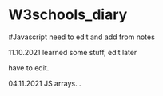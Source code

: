 # W3schools_diary

#Javascript
need to edit and add from notes


11.10.2021 learned some stuff, edit later
  

have to edit.

04.11.2021 JS arrays.
.

